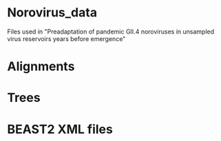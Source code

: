 # Norovirus_data
Files used in "Preadaptation of pandemic GII.4 noroviruses in unsampled virus reservoirs years before emergence"

# Alignments

# Trees

# BEAST2 XML files
